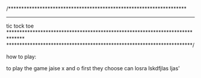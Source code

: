 /********************************************************************
*********************************************************************
tic tock toe ******************************************************************************
***********************************************************************/

how to play:

to play the game jaise x and o first they choose can losra lskdfjlas ljas'